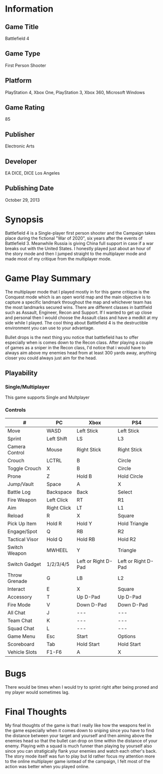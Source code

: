 # Information
## Game Title
Battlefield 4
## Game Type
First Person Shooter
## Platform
PlayStation 4, Xbox One, PlayStation 3, Xbox 360, Microsoft Windows
## Game Rating
85 
## Publisher
Electronic Arts
## Developer
EA DICE, DICE Los Angeles
## Publishing Date
October 29, 2013
# Synopsis
Battlefield 4 is a Single-player first person shooter and the Campaign takes place during the 
fictional "War of 2020", six years after the events of Battlefield 3. Meanwhile Russia is giving China 
full support in case if a war breaks out with the United States. I honestly played just about an hour 
of the story mode and then I jumped straight to the multiplayer mode and made most of my critique from 
the multiplayer mode.

# Game Play Summary
The multiplayer mode that I played mostly in for this game critique is the Conquest mode which is an open 
world map and the main objective is to capture a specific landmark throughout the map and whichever team 
has the most landmarks secured wins. There are different classes in battlfield such as Assault, Engineer,
Recon and Support. If I wanted to get up close and personal then I would choose the Assault class and have
a medkit at my side while I played. The cool thing about Battlefield 4 is the destructible environment you 
can use to your advantage. 

Bullet drops is the next thing you notice that battlefield has to offer especially when is comes down to the 
Recon class. After playing a couple of games as a sniper in the Recon class, I'd notice that i would have to 
always aim above my enemies head from at least 300 yards away, anything closer you could always just aim for 
the head.

## Playability
### Single/Multiplayer
This game supports Single and Multplayer 

### Controls
| # | PC | Xbox | PS4 |
| --- | --- | --- | --- | 
| Move | WASD | Left Stick | Left Stick |
| Sprint | Left Shift | LS | L3 |
| Camera Control | Mouse | Right Stick | Right Stick |
| Crouch | LCTRL | B | Circle |
| Toggle Crouch | X | B | Circle |
| Prone | Z | Hold B | Hold Circle |
| Jump/Vault | Space | A | X |
| Battle Log | Backspace | Back | Select |
| Fire Weapon | Left Click | RT | R1 |
| Aim | Right Click | LT | L1 |
| Reload | R | X | Square |
| Pick Up Item | Hold R | Hold Y | Hold Triangle |
| Engage/Spot | Q | RB | R2 |
| Tactical Visor | Hold Q | Hold RB | Hold R2 |
| Switch Weapon | MWHEEL | Y | Triangle |
| Switch Gadget | 1/2/3/4/5 | Left or Right D-Pad | Left or Right D-Pad |
| Throw Grenade | G | LB | L2 |
| Interact | E | X | Square |
| Accessory | T | Up D-Pad | Up D-Pad |
| Fire Mode | V | Down D-Pad | Down D-Pad |
| All Chat | J | --- | --- |
| Team Chat | K | --- | --- |
| Squad Chat | L | --- | --- |
| Game Menu | Esc | Start | Options |
| Scoreboard | Tab | Hold Start | Hold Start |
| Vehicle Slots | F1-F6 | A | X |
# Bugs
There would be times when I would try to sprint right after being proned and my player would sometimes lag. 
# Final Thoughts
My final thoughts of the game is that I really like how the weapons feel in the game especially when it comes 
down to sniping since you have to find the distance between your target and yourself and then aiming above the enemies
head so that the bullet can drop on time within the distance of your enemy. Playing with a squad is much funner than 
playing by yourself also since you can stratigically flank your enemies and watch each other's back. The story mode
itself was fun to play but Id rather focus my attention more to the online multiplayer game isntead of the campaign, I
felt most of the action was better when you played online.
